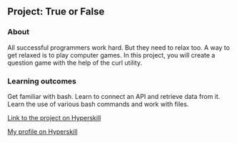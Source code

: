 ## Project: True or False


### About
All successful programmers work hard. But they need to relax too. A way to get relaxed is to play computer games. In this project, you will create a question game with the help of the curl utility.

### Learning outcomes
Get familiar with bash. Learn to connect an API and retrieve data from it. Learn the use of various bash commands and work with files.

[Link to the project on Hyperskill](https://hyperskill.org/projects/294)

[My profile on Hyperskill](https://hyperskill.org/profile/43632084)